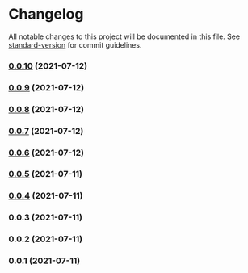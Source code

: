 # Changelog

All notable changes to this project will be documented in this file. See [standard-version](https://github.com/conventional-changelog/standard-version) for commit guidelines.

### [0.0.10](https://github.com/ECJ222/nuxt-paystack/compare/v0.0.9...v0.0.10) (2021-07-12)

### [0.0.9](https://github.com/ECJ222/nuxt-paystack/compare/v0.0.8...v0.0.9) (2021-07-12)

### [0.0.8](https://github.com/ECJ222/nuxt-paystack/compare/v0.0.7...v0.0.8) (2021-07-12)

### [0.0.7](https://github.com/ECJ222/nuxt-paystack/compare/v0.0.6...v0.0.7) (2021-07-12)

### [0.0.6](https://github.com/ECJ222/nuxt-paystack/compare/v0.0.5...v0.0.6) (2021-07-12)

### [0.0.5](https://github.com/ECJ222/nuxt-paystack/compare/v0.0.4...v0.0.5) (2021-07-11)

### [0.0.4](https://github.com/ECJ222/nuxt-paystack/compare/v0.0.3...v0.0.4) (2021-07-11)

### 0.0.3 (2021-07-11)

### 0.0.2 (2021-07-11)

### 0.0.1 (2021-07-11)

